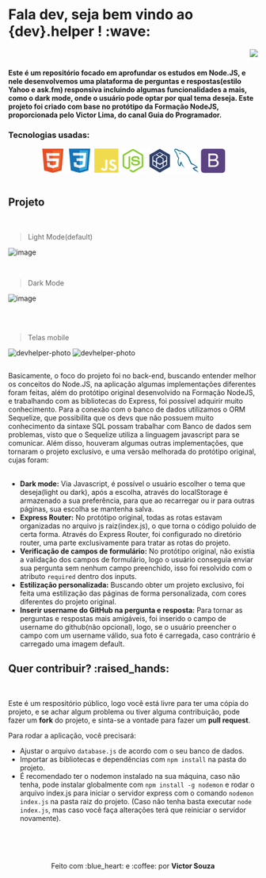 <h1> Fala dev, seja bem vindo ao {dev}.helper ! :wave: </h1>
<p align="right">
  <a href="https://www.linkedin.com/in/victorsouza19/" target="_blank" alt="Linkedin">
   <img src="https://img.shields.io/badge/-Linkedin-1C1C1C?style=for-the-badge&logo=Linkedin&logoColor=00FFFF&link=https://www.linkedin.com/in/victorsouza19/"/>
  </a>
</p>

<h4> Este é um repositório focado em aprofundar os estudos em Node.JS, e nele desenvolvemos uma plataforma de perguntas e respostas(estilo Yahoo e ask.fm) responsiva incluindo  algumas funcionalidades a mais, como o dark mode, onde o usuário pode optar por qual tema deseja. Este projeto foi criado com base no protótipo da Formação NodeJS, proporcionada pelo Victor Lima, do canal Guia do Programador. </h4>


  
  ### Tecnologias usadas:
 <div align="center">
  <img align="center" alt="Victor-Souza" height="50" width="50" src="https://raw.githubusercontent.com/devicons/devicon/master/icons/html5/html5-original.svg">
  <img align="center" alt="Victor-Souza" height="50" width="50" src="https://raw.githubusercontent.com/devicons/devicon/master/icons/css3/css3-original.svg">  
  <img align="center" alt="Victor-Souza" height="50" width="50" src="https://raw.githubusercontent.com/devicons/devicon/master/icons/javascript/javascript-plain.svg">
  <img align="center" alt="Victor-Souza" height="50" width="50" src="https://raw.githubusercontent.com/devicons/devicon/master/icons/nodejs/nodejs-plain.svg">
  <img align="center" alt="Victor-Souza" height="50" width="50" src="https://raw.githubusercontent.com/devicons/devicon/master/icons/sequelize/sequelize-plain.svg">
  <img align="center" alt="Victor-Souza" height="50" width="50" src="https://raw.githubusercontent.com/devicons/devicon/master/icons/mysql/mysql-plain.svg">
  <img align="center" alt="Victor-Souza" height="50" width="50" src="https://raw.githubusercontent.com/devicons/devicon/master/icons/bootstrap/bootstrap-plain.svg">
</div><br>

<h2> Projeto </h2>
 <br>

> Light Mode(default)
> 
![image](https://user-images.githubusercontent.com/71740612/137602807-20dc8bc8-55fe-47d2-bfb3-4bf24f55e03e.png)

<br>

> Dark Mode
> 
![image](https://user-images.githubusercontent.com/71740612/137602923-86a5baab-56de-4bcd-8a01-c6d974732fcb.png)

<br><br>

> Telas mobile
> 
<div style="display= "flex"; justify-content: "space-between"; ">
<img src="https://user-images.githubusercontent.com/71740612/137603018-855d62e0-165a-4e7b-88a5-5e1f6c14f58d.png" alt="devhelper-photo"> 
<img src="https://user-images.githubusercontent.com/71740612/137603022-8ffee10d-d47d-4590-b178-d11b4fdbfa62.png" alt="devhelper-photo"> 
</div>

##

<div align="left">
  Basicamente, o foco do projeto foi no back-end, buscando entender melhor os conceitos do Node.JS, na aplicação algumas implementações diferentes foram feitas, além do protótipo original desenvolvido na Formação NodeJS, e trabalhando com as bibliotecas do Express, foi possível adquirir muito conhecimento. Para a conexão com o banco de dados utilizamos o ORM Sequelize, que possibilita que os devs que não possuem muito conhecimento da sintaxe SQL possam trabalhar com Banco de dados sem problemas, visto que o Sequelize utiliza a linguagem javascript para se comunicar. Além disso, houveram algumas outras implementações, que tornaram o projeto exclusivo, e uma versão melhorada do protótipo original, cujas foram:
<br><br>
  
 - **Dark mode:** Via Javascript, é possível o usuário escolher o tema que deseja(light ou dark), após a escolha, através do localStorage é armazenado a sua preferência, para que ao recarregar ou ir para outras páginas, sua escolha se mantenha salva. 
 - **Express Router:** No protótipo original, todas as rotas estavam organizadas no arquivo js raiz(index.js), o que torna o código poluido de certa forma. Através do Express Router, foi configurado no diretório router, uma parte exclusivamente para tratar as rotas do projeto.
 - **Verificação de campos de formulário:** No protótipo original, não existia a validação dos campos de formulário, logo o usuário conseguia enviar sua pergunta sem nenhum campo preenchido, isso foi resolvido com o atributo <code>required</code> dentro dos inputs.
 - **Estilização personalizada:** Buscando obter um projeto exclusivo, foi feita uma estilização das páginas de forma personalizada, com cores diferentes do projeto original.
 - **Inserir username do GitHub na pergunta e resposta:** Para tornar as perguntas e respostas mais amigáveis, foi inserido o campo de username do github(não opcional), logo, se o usuário preencher o campo com um username válido, sua foto é carregada, caso contrário é carregado uma imagem default.
</div>

<h2> Quer contribuir? :raised_hands: </h2>
 <br>
 
 Este é um respositório público, logo você está livre para ter uma cópia do projeto,  e se achar algum problema ou tiver alguma contribuição, pode fazer um **fork** do projeto, e sinta-se a vontade para fazer um **pull request**.
 
 Para rodar a aplicação, você precisará:
 - Ajustar o arquivo <code>database.js</code> de acordo com o seu banco de dados.
 - Importar as bibliotecas e dependências com <code>npm install</code> na pasta do projeto.
 - É recomendado ter o nodemon instalado na sua máquina, caso não tenha, pode instalar globalmente com  <code>npm install -g nodemon</code> e rodar o arquivo index.js para iniciar o servidor express com o comando <code>nodemon index.js</code> na pasta raiz do projeto. (Caso não tenha basta executar  <code>node index.js</code>, mas caso você faça alterações terá que reiniciar o servidor novamente).

<br><br><br>
<div align="center">
  <p>Feito com :blue_heart: e :coffee: por <strong>Victor Souza</strong></p>
</div>














